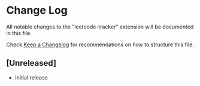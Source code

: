 # Change Log

All notable changes to the "leetcode-tracker" extension will be documented in this file.

Check [Keep a Changelog](http://keepachangelog.com/) for recommendations on how to structure this file.

## [Unreleased]

- Initial release